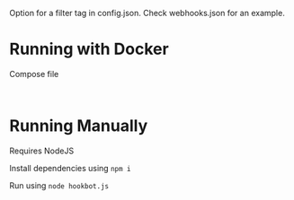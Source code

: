 Option for a filter tag in config.json. Check webhooks.json for an example.


# Running with Docker

Compose file
```yaml



```


# Running Manually

Requires NodeJS

Install dependencies using `npm i`

Run using `node hookbot.js`
